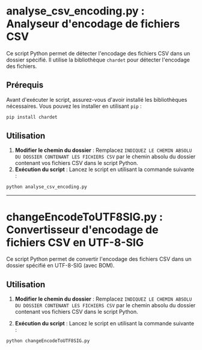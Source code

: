 # analyse_csv_encoding.py : Analyseur d'encodage de fichiers CSV

Ce script Python permet de détecter l'encodage des fichiers CSV dans un dossier spécifié. Il utilise la bibliothèque `chardet` pour détecter l'encodage des fichiers.

## Prérequis

Avant d'exécuter le script, assurez-vous d'avoir installé les bibliothèques nécessaires. Vous pouvez les installer en utilisant `pip` :

```bash
pip install chardet
```

## Utilisation
1. **Modifier le chemin du dossier** : Remplacez `INDIQUEZ LE CHEMIN ABSOLU DU DOSSIER CONTENANT LES FICHIERS CSV` par le chemin absolu du dossier contenant vos fichiers CSV dans le script Python.
2. **Exécution du script** : Lancez le script en utilisant la commande suivante :

```bash
python analyse_csv_encoding.py
```

__________________________________________________________________________________________________________

# changeEncodeToUTF8SIG.py : Convertisseur d'encodage de fichiers CSV en UTF-8-SIG

Ce script Python permet de convertir l'encodage des fichiers CSV dans un dossier spécifié en UTF-8-SIG (avec BOM).

## Utilisation

1. **Modifier le chemin du dossier** : Remplacez `INDIQUEZ LE CHEMIN ABSOLU DU DOSSIER CONTENANT LES FICHIERS CSV` par le chemin absolu du dossier contenant vos fichiers CSV dans le script Python.

2. **Exécution du script** : Lancez le script en utilisant la commande suivante :

```bash
python changeEncodeToUTF8SIG.py
```